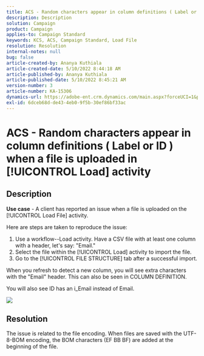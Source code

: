 ```yaml
---
title: ACS - Random characters appear in column definitions ( Label or ID ) when a file is uploaded in [!UICONTROL Load] activity
description: Description
solution: Campaign
product: Campaign
applies-to: Campaign Standard
keywords: KCS, ACS, Campaign Standard, Load File
resolution: Resolution
internal-notes: null
bug: false
article-created-by: Ananya Kuthiala
article-created-date: 5/10/2022 8:44:18 AM
article-published-by: Ananya Kuthiala
article-published-date: 5/10/2022 8:45:21 AM
version-number: 3
article-number: KA-15306
dynamics-url: https://adobe-ent.crm.dynamics.com/main.aspx?forceUCI=1&pagetype=entityrecord&etn=knowledgearticle&id=a78c5d5b-3dd0-ec11-a7b5-0022480a8e40
exl-id: 6dceb68d-de43-4eb0-9f5b-30ef86bf33ac
---
```

# ACS -  Random characters appear in column definitions ( Label or ID ) when a file is uploaded in [!UICONTROL Load] activity

## Description


<b>Use case</b> - A client has reported an issue when a file is uploaded on the [!UICONTROL Load File] activity.

Here are steps are taken to reproduce the issue:

1. Use a workflow--Load activity.
   Have a CSV file with at least one column with a header, let's say: "Email."
2. Select the file within the [!UICONTROL Load] activity to import the file.
3. Go to the [!UICONTROL FILE STRUCTURE] tab after a successful import.

When you refresh to detect a new column, you will see extra characters with the "Email" header.
This can also be seen in COLUMN DEFINITION.

You will also see ID has an i_Email instead of Email.

![](https://support.neolane.net/nl/jsp/previewFile.jsp?md5=0b4065125940743e01772361c3de7a42&amp;ext=png&amp;contentType=image/png&amp;fileName=Load%20File%20Screen%20shot.png&amp;__sessiontoken=___T6lIC6yifQm9PSg+71ewRkrmB1/tfKMdlN13lb9GkQA1d2ToxnddGEqJttAdN7IYNTQuGId1i+dlfO5r/nPKE5ad+kz0e8dAXoH4VqdvidxXXwq7EkJUIAIA)


## Resolution


The issue is related to the file encoding. When files are saved with the UTF-8-BOM encoding, the BOM characters (EF BB BF) are added at the beginning of the file.
